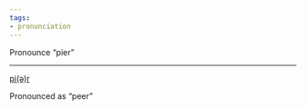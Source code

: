 ```yaml
---
tags:
- pronunciation
---
```


Pronounce “pier”

---

[pi(ə)r](https://translate.google.com/translate_tts?ie=UTF-8&q=pier&tl=en&total=1&idx=0&textlen=4&tk=68601.505123&client=webapp&prev=input)

Pronounced as “peer”
